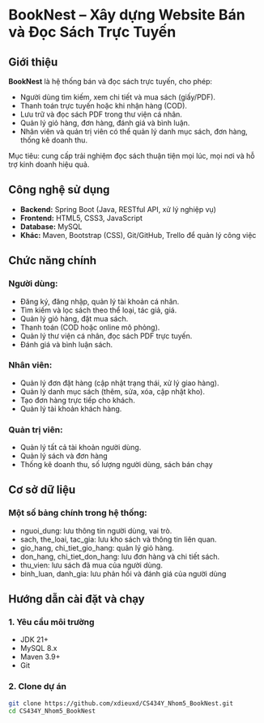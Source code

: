 # BookNest – Xây dựng Website Bán và Đọc Sách Trực Tuyến

## Giới thiệu
**BookNest** là hệ thống bán và đọc sách trực tuyến, cho phép:
- Người dùng tìm kiếm, xem chi tiết và mua sách (giấy/PDF).
- Thanh toán trực tuyến hoặc khi nhận hàng (COD).
- Lưu trữ và đọc sách PDF trong thư viện cá nhân.
- Quản lý giỏ hàng, đơn hàng, đánh giá và bình luận.
- Nhân viên và quản trị viên có thể quản lý danh mục sách, đơn hàng, thống kê doanh thu.

Mục tiêu: cung cấp trải nghiệm đọc sách thuận tiện mọi lúc, mọi nơi và hỗ trợ kinh doanh hiệu quả.

## Công nghệ sử dụng
- **Backend:** Spring Boot (Java, RESTful API, xử lý nghiệp vụ)
- **Frontend:** HTML5, CSS3, JavaScript
- **Database:** MySQL
- **Khác:** Maven, Bootstrap (CSS), Git/GitHub, Trello để quản lý công việc

## Chức năng chính
### Người dùng:
- Đăng ký, đăng nhập, quản lý tài khoản cá nhân.
- Tìm kiếm và lọc sách theo thể loại, tác giả, giá.
- Quản lý giỏ hàng, đặt mua sách.
- Thanh toán (COD hoặc online mô phỏng).
- Quản lý thư viện cá nhân, đọc sách PDF trực tuyến.
- Đánh giá và bình luận sách.

### Nhân viên:
- Quản lý đơn đặt hàng (cập nhật trạng thái, xử lý giao hàng).
- Quản lý danh mục sách (thêm, sửa, xóa, cập nhật kho).
- Tạo đơn hàng trực tiếp cho khách.
- Quản lý tài khoản khách hàng.

### Quản trị viên:
- Quản lý tất cả tài khoản người dùng.
- Quản lý sách và đơn hàng
- Thống kê doanh thu, số lượng người dùng, sách bán chạy


## Cơ sở dữ liệu
### Một số bảng chính trong hệ thống:
- nguoi_dung: lưu thông tin người dùng, vai trò.
- sach, the_loai, tac_gia: lưu kho sách và thông tin liên quan.
- gio_hang, chi_tiet_gio_hang: quản lý giỏ hàng.
- don_hang, chi_tiet_don_hang: lưu đơn hàng và chi tiết sách.
- thu_vien: lưu sách đã mua của người dùng.
- binh_luan, danh_gia: lưu phản hồi và đánh giá của người dùng

##  Hướng dẫn cài đặt và chạy

### 1. Yêu cầu môi trường
- JDK 21+
- MySQL 8.x
- Maven 3.9+
- Git

### 2. Clone dự án
```bash
git clone https://github.com/xdieuxd/CS434Y_Nhom5_BookNest.git
cd CS434Y_Nhom5_BookNest
